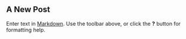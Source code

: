## A New Post

Enter text in [Markdown](http://daringfireball.net/projects/markdown/). Use the toolbar above, or click the **?** button for formatting help.




